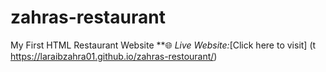 # zahras-restaurant
My First HTML Restaurant Website
**🌐 *Live Website:*[Click here to visit] (t https://laraibzahra01.github.io/zahras-restourant/)
